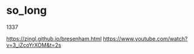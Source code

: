 # so_long
1337

https://zingl.github.io/bresenham.html
https://www.youtube.com/watch?v=3_iZcoYrXOM&t=2s